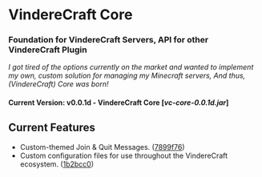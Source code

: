 # VindereCraft Core

### Foundation for VindereCraft Servers, API for other VindereCraft Plugin
*I got tired of the options currently on the market and wanted to implement my own, custom solution for managing my Minecraft servers, And thus, (VindereCraft) Core was born!*
#### Current Version: **v0.0.1d - VindereCraft Core** [*vc-core-0.0.1d.jar*]

## Current Features
- Custom-themed Join & Quit Messages. ([7899f76](https://github.com/rwilliams17/VindereCraft-Core/commit/7899f75faaae59eedb8e2aa83ab6b0813b3fb234))
- Custom configuration files for use throughout the VindereCraft ecosystem. ([1b2bcc0](https://github.com/rwilliams17/VindereCraft-Core/commit/1b2bcc0e5110b617430c2950b911398ad19f23fd))
